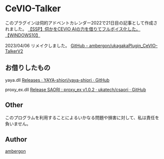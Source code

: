 # CeVIO-Talker
このプラグインは伺的アドベントカレンダー2022で21日目の記事として作成されました。
[【SSP】伺かをCEVIO AIの力を借りてフルボイス化した。【WINDOWS10】](https://ambergonslibrary.com/?p=8544)

2023/04/06 リメイクしました。
[GitHub - ambergon/ukagakaPlugin_CeVIO-TalkerV2](https://github.com/ambergon/ukagakaPlugin_CeVIO-TalkerV2)



## お借りしたもの
yaya.dll
[Releases · YAYA-shiori/yaya-shiori · GitHub](https://github.com/YAYA-shiori/yaya-shiori/releases)

proxy_ex.dll
[Release SAORI : proxy_ex v1.0.2 · ukatech/csaori · GitHub](https://github.com/ukatech/csaori/releases/tag/saori_proxy_ex_v1.0.2)


## Other
このプログラムを利用することによるいかなる問題や損害に対して、私は責任を負いません。


## Author
[ambergon](https://twitter.com/Sc_lFoxGon)




